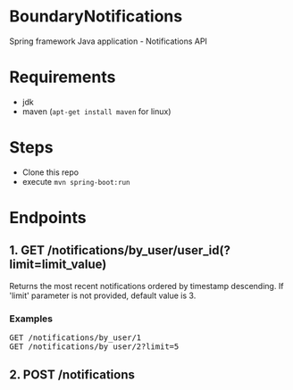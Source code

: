 # BoundaryNotifications
Spring framework Java application - Notifications API

# Requirements
- jdk
- maven (`apt-get install maven` for linux)

# Steps
- Clone this repo
- execute `mvn spring-boot:run`

# Endpoints
## 1. GET /notifications/by_user/user_id(?limit=limit_value)
Returns the most recent notifications ordered by timestamp descending. If 'limit' parameter is not provided, default value is 3.
### Examples
<pre>GET /notifications/by_user/1
GET /notifications/by_user/2?limit=5</pre>
## 2. POST /notifications
